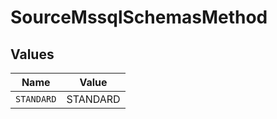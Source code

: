 # SourceMssqlSchemasMethod


## Values

| Name       | Value      |
| ---------- | ---------- |
| `STANDARD` | STANDARD   |